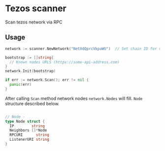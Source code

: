 # Tezos scanner

Scan tezos network via RPC

## Usage

```go
network := scanner.NewNetwork("NetXdQprcVkpaWU")  // Set chain ID for checking

bootstrap := []string{
  // Known nodes URLS (https://some-api-address.com)
}
network.Init(bootstrap)

if err := network.Scan(); err != nil {
  panic(err)
}
```

After calling `Scan` method network nodes `network.Nodes` will fill. `Node` structure described below.

```go

// Node -
type Node struct {
  IP        string
  Neighbors []*Node
  RPCURI      string
  ListenerURI string
}
```
